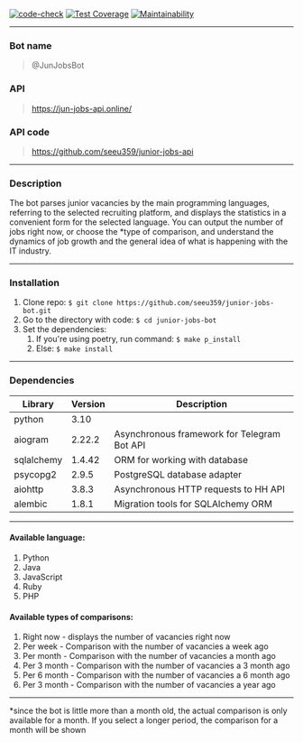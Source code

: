 [![code-check](https://github.com/seeu359/junior-jobs-bot/actions/workflows/test_linter_check.yaml/badge.svg)](https://github.com/seeu359/junior-jobs-bot/actions/workflows/test_linter_check.yaml)
[![Test Coverage](https://api.codeclimate.com/v1/badges/40e70737d55a80dbd3cf/test_coverage)](https://codeclimate.com/github/seeu359/junior-jobs-bot/test_coverage)
[![Maintainability](https://api.codeclimate.com/v1/badges/40e70737d55a80dbd3cf/maintainability)](https://codeclimate.com/github/seeu359/junior-jobs-bot/maintainability)

---
### Bot name

>@JunJobsBot

### API
>https://jun-jobs-api.online/
### API code
> https://github.com/seeu359/junior-jobs-api

---
### Description
The bot parses junior vacancies by the main programming languages, referring to the selected recruiting platform, and displays the statistics in a convenient form for the selected language. 
You can output the number of jobs right now, or choose the *type of comparison,  and understand the dynamics of job growth and the general idea of what is happening with the IT industry.

---

### Installation

1. Clone repo: ``$ git clone https://github.com/seeu359/junior-jobs-bot.git``
2. Go to the directory with code: ``$ cd junior-jobs-bot``
3. Set the dependencies:
   1. If you're using poetry, run command: ``$ make p_install``
   2. Else: ``$ make install``

---

### Dependencies

| Library | Version | Description                                 |
|---------|---------|---------------------------------------------|
| python  | 3.10    |                                             |  
| aiogram | 2.22.2    | Asynchronous framework for Telegram Bot API |
 | sqlalchemy | 1.4.42 | ORM for working with database |
 | psycopg2 | 2.9.5 | PostgreSQL database adapter |
 | aiohttp | 3.8.3 | Asynchronous HTTP requests to HH API |
 | alembic | 1.8.1 | Migration tools for SQLAlchemy ORM | 

---

#### Available language:
1. Python
2. Java
3. JavaScript
4. Ruby
5. PHP

#### Available types of comparisons:

1. Right now - displays the number of vacancies right now
2. Per week - Comparison with the number of vacancies a week ago
3. Per month - Comparison with the number of vacancies a month ago
4. Per 3 month - Comparison with the number of vacancies a 3 month ago
5. Per 6 month - Comparison with the number of vacancies a 6 month ago
6. Per 3 month - Comparison with the number of vacancies a year ago

---

*since the bot is little more than a month old, the actual comparison is only available for a month. If you select a longer period, the comparison for a month will be shown